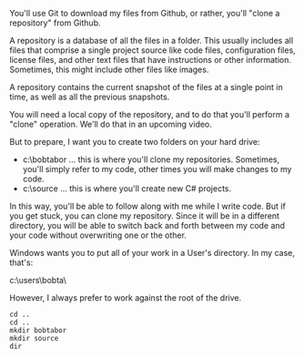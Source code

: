 You'll use Git to download my files from Github, or rather, you'll "clone a repository" from Github.

A repository is a database of all the files in a folder.  This usually includes all files that comprise a single project source like code files, configuration files, license files, and other text files that have instructions or other information.  Sometimes, this might include other files like images.

A repository contains the current snapshot of the files at a single point in time, as well as all the previous snapshots.

You will need a local copy of the repository, and to do that you'll perform a "clone" operation.  We'll do that in an upcoming video.

But to prepare, I want you to create two folders on your hard drive:

- c:\bobtabor ... this is where you'll clone my repositories.  Sometimes, you'll simply refer to my code, other times you will make changes to my code.
- c:\source ... this is where you'll create new C# projects.

In this way, you'll be able to follow along with me while I write code.  But if you get stuck, you can clone my repository.  Since it will be in a different directory, you will be able to switch back and forth between my code and your code without overwriting one or the other.

Windows wants you to put all of your work in a User's directory.  In my case, that's:

c:\users\bobta\

However, I always prefer to work against the root of the drive.

```dos
cd ..
cd ..
mkdir bobtabor
mkdir source
dir
```

